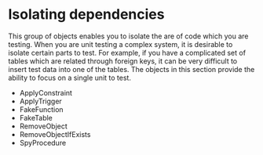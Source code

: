 # Isolating dependencies

This group of objects enables you to isolate the are of code which you are testing. When you are unit testing a complex system, it is desirable to isolate certain parts to test. For example, if you have a complicated set of tables which are related through foreign keys, it can be very difficult to insert test data into one of the tables. The objects in this section provide the ability to focus on a single unit to test.

- ApplyConstraint
- ApplyTrigger
- FakeFunction
- FakeTable
- RemoveObject
- RemoveObjectIfExists
- SpyProcedure